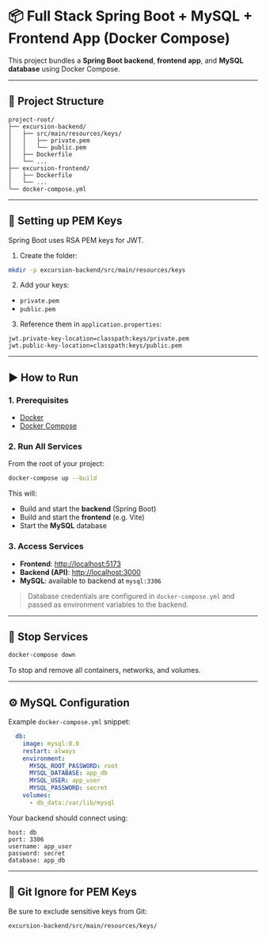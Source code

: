 # 📦 Full Stack Spring Boot + MySQL + Frontend App (Docker Compose)

This project bundles a **Spring Boot backend**, **frontend app**, and **MySQL database** using Docker Compose.

---

## 📁 Project Structure

```text
project-root/
├── excursion-backend/
│   ├── src/main/resources/keys/
│   │   ├── private.pem
│   │   └── public.pem
│   ├── Dockerfile
│   └── ...
├── excursion-frontend/
│   ├── Dockerfile
│   └── ...
└── docker-compose.yml
```

---

## 🔐 Setting up PEM Keys

Spring Boot uses RSA PEM keys for JWT.

1. Create the folder:

```bash
mkdir -p excursion-backend/src/main/resources/keys
```

2. Add your keys:
- `private.pem`
- `public.pem`

3. Reference them in `application.properties`:

```properties
jwt.private-key-location=classpath:keys/private.pem
jwt.public-key-location=classpath:keys/public.pem
```

---

## ▶️ How to Run

### 1. Prerequisites

- [Docker](https://docs.docker.com/get-docker/)
- [Docker Compose](https://docs.docker.com/compose/)

### 2. Run All Services

From the root of your project:

```bash
docker-compose up --build
```

This will:

- Build and start the **backend** (Spring Boot)
- Build and start the **frontend** (e.g. Vite)
- Start the **MySQL** database

### 3. Access Services

- **Frontend**: [http://localhost:5173](http://localhost:5173)
- **Backend (API)**: [http://localhost:3000](http://localhost:3000)
- **MySQL**: available to backend at `mysql:3306`

> Database credentials are configured in `docker-compose.yml` and passed as environment variables to the backend.

---

## 🛑 Stop Services

```bash
docker-compose down
```

To stop and remove all containers, networks, and volumes.

---

## ⚙️ MySQL Configuration

Example `docker-compose.yml` snippet:

```yaml
  db:
    image: mysql:8.0
    restart: always
    environment:
      MYSQL_ROOT_PASSWORD: root
      MYSQL_DATABASE: app_db
      MYSQL_USER: app_user
      MYSQL_PASSWORD: secret
    volumes:
      - db_data:/var/lib/mysql
```

Your backend should connect using:

```text
host: db
port: 3306
username: app_user
password: secret
database: app_db
```

---

## 🚫 Git Ignore for PEM Keys

Be sure to exclude sensitive keys from Git:

```
excursion-backend/src/main/resources/keys/
```
